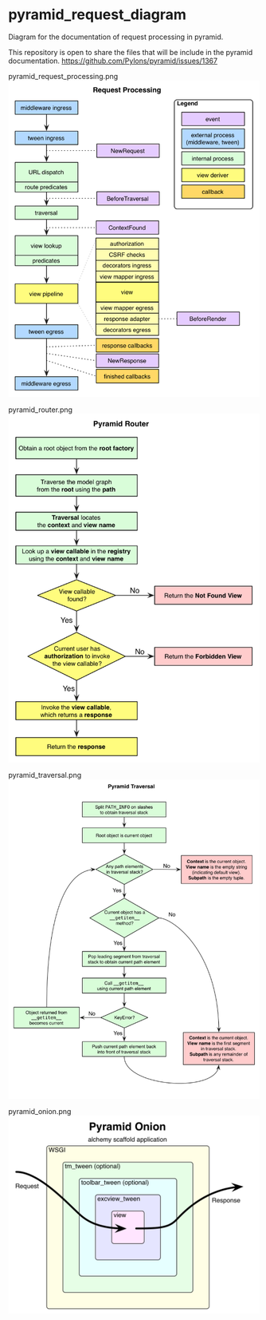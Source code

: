 pyramid_request_diagram
=======================

Diagram for the documentation of request processing in pyramid.

This repository is open to share the files that will be include in the pyramid documentation.
https://github.com/Pylons/pyramid/issues/1367

pyramid_request_processing.png
<img src='pyramid_request_processing.png'>

pyramid_router.png
<img src='pyramid_router.png'>

pyramid_traversal.png
<img src='pyramid_traversal.png'>

pyramid_onion.png
<img src='pyramid_onion.png'>

